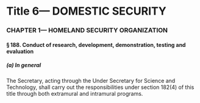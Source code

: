 
# Title 6— DOMESTIC SECURITY
### CHAPTER 1— HOMELAND SECURITY ORGANIZATION
#### § 188. Conduct of research, development, demonstration, testing and evaluation
##### (a) In general

The Secretary, acting through the Under Secretary for Science and Technology, shall carry out the responsibilities under section 182(4) of this title through both extramural and intramural programs.
